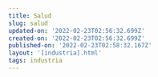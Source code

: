 ```yaml
---
title: Salud
slug: salud
updated-on: '2022-02-23T02:56:32.699Z'
created-on: '2022-02-23T02:56:32.699Z'
published-on: '2022-02-23T02:58:32.167Z'
layout: '[industria].html'
tags: industria
---
```



